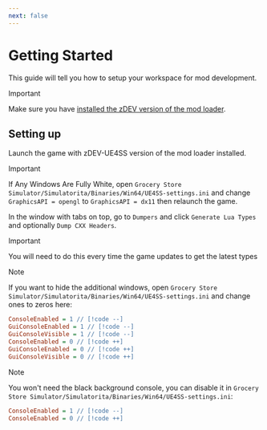 ```yaml
---
next: false
---
```

# Getting Started
This guide will tell you how to setup your workspace for mod development.
> [!IMPORTANT]
> Make sure you have [installed the zDEV version of the mod loader](../beginners-guide/installing-mods.md).
## Setting up
Launch the game with zDEV-UE4SS version of the mod loader installed.  

> [!IMPORTANT]
> If Any Windows Are Fully White, open `Grocery Store Simulator/Simulatorita/Binaries/Win64/UE4SS-settings.ini` and change `GraphicsAPI = opengl` to `GraphicsAPI = dx11` then relaunch the game.

In the window with tabs on top, go to `Dumpers` and click `Generate Lua Types` and optionally `Dump CXX Headers`.  

> [!IMPORTANT]
> You will need to do this every time the game updates to get the latest types

> [!NOTE]
> If you want to hide the additional windows, open `Grocery Store Simulator/Simulatorita/Binaries/Win64/UE4SS-settings.ini` and change ones to zeros here:
> ```ini
> ConsoleEnabled = 1 // [!code --]
> GuiConsoleEnabled = 1 // [!code --]
> GuiConsoleVisible = 1 // [!code --]
> ConsoleEnabled = 0 // [!code ++]
> GuiConsoleEnabled = 0 // [!code ++]
> GuiConsoleVisible = 0 // [!code ++]
> ```

> [!NOTE]
> You won't need the black background console, you can disable it in `Grocery Store Simulator/Simulatorita/Binaries/Win64/UE4SS-settings.ini`:
> ```ini
> ConsoleEnabled = 1 // [!code --]
> ConsoleEnabled = 0 // [!code ++]
> ```
